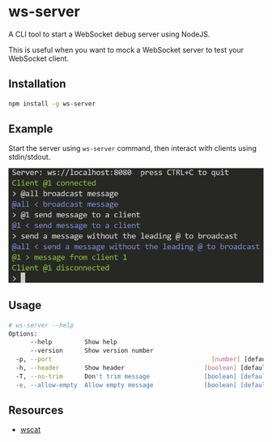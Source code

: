 # ws-server

A CLI tool to start a WebSocket debug server using NodeJS.

This is useful when you want to mock a WebSocket server to test your WebSocket client.

## Installation

```bash
npm install -g ws-server
```

## Example

Start the server using `ws-server` command, then interact with clients using stdin/stdout.

![example](./img/example.png)

## Usage

```bash
# ws-server --help
Options:
      --help         Show help                                         [boolean]
      --version      Show version number                               [boolean]
  -p, --port                                            [number] [default: 8080]
  -h, --header       Show header                      [boolean] [default: false]
  -T, --no-trim      Don't trim message               [boolean] [default: false]
  -e, --allow-empty  Allow empty message              [boolean] [default: false]
```

## Resources

- [wscat](https://github.com/websockets/wscat)
